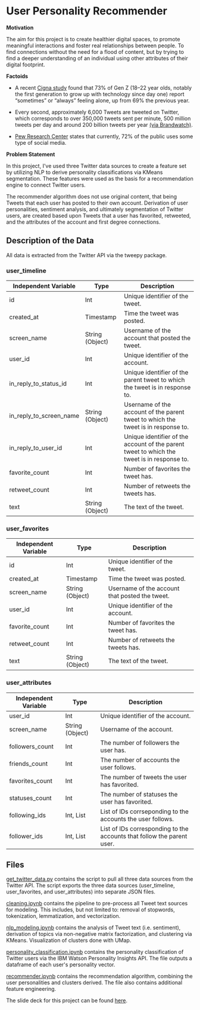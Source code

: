# User Personality Recommender
**Motivation**

The aim for this project is to create healthier digital spaces, to promote meaningful interactions and foster real relationships between people. To find connections without the need for a flood of content, but by trying to find a deeper understanding of an individual using other attributes of their digital footprint.

**Factoids**

- A recent [Cigna study](https://www.cnbc.com/2020/01/23/loneliness-is-rising-younger-workers-and-social-media-users-feel-it-most.html) found that 73% of Gen Z (18–22 year olds, notably the first generation to grow up with technology since day one) report “sometimes” or “always” feeling alone, up from 69% the previous year.

- Every second, approximately 6,000 Tweets are tweeted on Twitter, which corresponds to over 350,000 tweets sent per minute, 500 million tweets per day and around 200 billion tweets per year [(via Brandwatch)](https://www.brandwatch.com/blog/twitter-stats-and-statistics/).

- [Pew Research Center](https://www.pewresearch.org/internet/fact-sheet/social-media/) states that currently, 72% of the public uses some type of social media.

**Problem Statement** 

In this project, I've used three Twitter data sources to create a feature set by utilizing NLP to derive personality classifications via KMeans segmentation. These features were used as the basis for a recommendation engine to connect Twitter users. 

The recommender algorithm does not use original content, that being Tweets that each user has posted to their own account. Derivation of user personalities, sentiment analysis, and ultimately segmentation of Twitter users, are created based upon Tweets that a user has favorited, retweeted, and the attributes of the account and first degree connections.

## Description of the Data

All data is extracted from the Twitter API via the tweepy package. 

### user_timeline

| Independent Variable    | Type            | Description                                                  |
| ----------------------- | --------------- | ------------------------------------------------------------ |
| id                      | Int             | Unique identifier of the tweet.                              |
| created_at              | Timestamp       | Time the tweet was posted.                                   |
| screen_name             | String (Object) | Username of the account that posted the tweet.               |
| user_id                 | Int             | Unique identifier of the account.                            |
| in_reply_to_status_id   | Int             | Unique identifier of the parent tweet to which the tweet is in response to. |
| in_reply_to_screen_name | String (Object) | Username of the account of the parent tweet to which the tweet is in response to. |
| in_reply_to_user_id     | Int             | Unique identifier of the account of the parent tweet to which the tweet is in response to. |
| favorite_count          | Int             | Number of favorites the tweet has.                           |
| retweet_count           | Int             | Number of retweets the tweets has.                           |
| text                    | String (Object) | The text of the tweet.                                       |

### user_favorites

| Independent Variable | Type            | Description                                    |
| -------------------- | --------------- | ---------------------------------------------- |
| id                   | Int             | Unique identifier of the tweet.                |
| created_at           | Timestamp       | Time the tweet was posted.                     |
| screen_name          | String (Object) | Username of the account that posted the tweet. |
| user_id              | Int             | Unique identifier of the account.              |
| favorite_count       | Int             | Number of favorites the tweet has.             |
| retweet_count        | Int             | Number of retweets the tweets has.             |
| text                 | String (Object) | The text of the tweet.                         |

### user_attributes

| Independent Variable | Type            | Description                                                  |
| -------------------- | --------------- | ------------------------------------------------------------ |
| user_id              | Int             | Unique identifier of the account.                            |
| screen_name          | String (Object) | Username of the account.                                     |
| followers_count      | Int             | The number of followers the user has.                        |
| friends_count        | Int             | The number of accounts the user follows.                     |
| favorites_count      | Int             | The number of tweets the user has favorited.                 |
| statuses_count       | Int             | The number of statuses the user has favorited.               |
| following_ids        | Int, List       | List of IDs corrseponding to the accounts the user follows.  |
| follower_ids         | Int, List       | List of IDs corresponding to the accounts that follow the parent user. |

## Files

[get_twitter_data.py](https://github.com/bakabrooks/friend-recommender/blob/master/get_twitter_data.py) contains the script to pull all three data sources from the Twitter API. The script exports the three data sources (user_timeline, user_favorites, and user_attributes) into separate JSON files.



[cleaning.ipynb](https://github.com/bakabrooks/friend-recommender/blob/master/cleaning.ipynb) contains the pipeline to pre-process all Tweet text sources for modeling. This includes, but not limited to: removal of stopwords, tokenization, lemmatization, and vectorization.



[nlp_modeling.ipynb](https://github.com/bakabrooks/friend-recommender/blob/master/nlp_modeling.ipynb) contains the analysis of Tweet text (i.e. sentiment), derivation of topics via non-negative matrix factorization, and clustering via KMeans. Visualization of clusters done with UMap.



[personality_classification.ipynb](https://github.com/bakabrooks/friend-recommender/blob/master/personality_classification.ipynb) contains the personality classification of Twitter users via the IBM Watson Personality Insights API. The file outputs a dataframe of each user's personality vector.



[recommender.ipynb](https://github.com/bakabrooks/friend-recommender/blob/master/recommender.ipynb) contains the recommendation algorithm, combining the user personalities and clusters derived. The file also contains additional feature engineering.



The slide deck for this project can be found [here](https://github.com/bakabrooks/friend-recommender/blob/master/slides.pdf).
